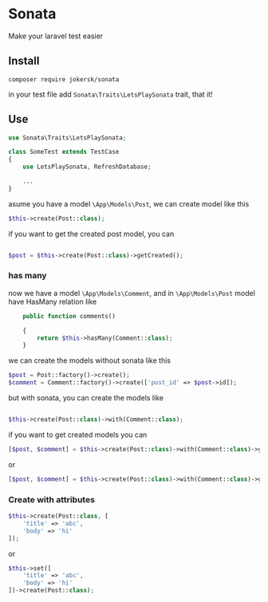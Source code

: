 # Sonata

Make your laravel test easier

## Install

```
composer require jokersk/sonata
```

in your test file add `Sonata\Traits\LetsPlaySonata` trait, that it!

## Use

```php
use Sonata\Traits\LetsPlaySonata;

class SomeTest extends TestCase
{
    use LetsPlaySonata, RefreshDatabase;

    ...
}
```

asume you have a model `\App\Models\Post`, we can create model like this

```php
$this->create(Post::class);

```

if you want to get the created post model, you can

```php

$post = $this->create(Post::class)->getCreated();

```

### has many

now we have a model `\App\Models\Comment`, and in `\App\Models\Post` model have HasMany relation like

```php
    public function comments()

    {
        return $this->hasMany(Comment::class);
    }

```

we can create the models without sonata like this

```php
$post = Post::factory()->create();
$comment = Comment::factory()->create(['post_id' => $post->id]);

```

but with sonata, you can create the models like

```php

$this->create(Post::class)->with(Comment::class);

```

if you want to get created models you can

```php
[$post, $comment] = $this->create(Post::class)->with(Comment::class)->getCreated([Post::class, Comment::class]);
```

or

```php
[$post, $comment] = $this->create(Post::class)->with(Comment::class)->getCreated();

```

### Create with attributes

```php
$this->create(Post::class, [
    'title' => 'abc',
    'body' => 'hi'
]);
```
or
```php
$this->set([
    'title' => 'abc',
    'body' => 'hi'
])->create(Post::class);
```
